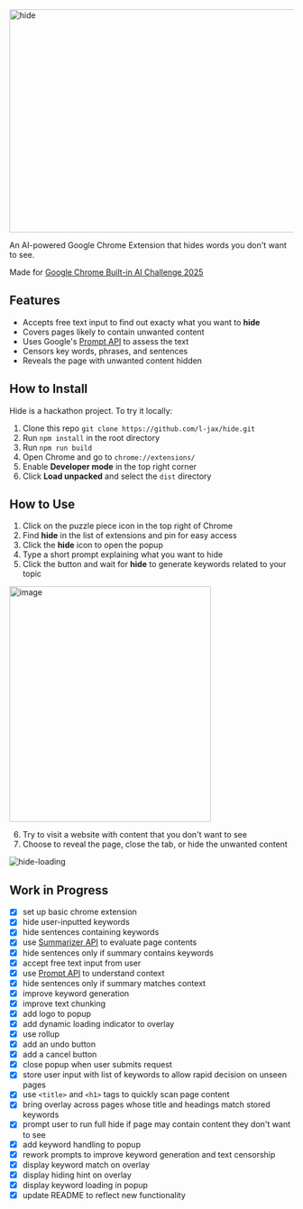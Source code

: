 <img width="1584" height="396" alt="hide" src="https://github.com/user-attachments/assets/4d902c17-7d0e-46a5-afdb-960e6712d1d2" />

An AI-powered Google Chrome Extension that hides words you don't want to see.

Made for [Google Chrome Built-in AI Challenge 2025](https://googlechromeai2025.devpost.com/)

## Features

- Accepts free text input to find out exacty what you want to **hide**
- Covers pages likely to contain unwanted content
- Uses Google's [Prompt API](https://developer.chrome.com/docs/ai/prompt-api) to assess the text
- Censors key words, phrases, and sentences
- Reveals the page with unwanted content hidden

## How to Install

Hide is a hackathon project. To try it locally:

1. Clone this repo `git clone https://github.com/l-jax/hide.git`
2. Run `npm install` in the root directory 
3. Run `npm run build`
4. Open Chrome and go to `chrome://extensions/`
5. Enable **Developer mode** in the top right corner
6. Click **Load unpacked** and select the `dist` directory

## How to Use
1. Click on the puzzle piece icon in the top right of Chrome
2. Find **hide** in the list of extensions and pin for easy access
3. Click the **hide** icon to open the popup
4. Type a short prompt explaining what you want to hide
5. Click the button and wait for **hide** to generate keywords related to your topic

<img width="357" height="418" alt="image" src="https://github.com/user-attachments/assets/ec65e133-cebf-4adf-b329-c24fefd8c54f" />

6. Try to visit a website with content that you don't want to see
7. Choose to reveal the page, close the tab, or hide the unwanted content

![hide-loading](https://github.com/user-attachments/assets/957f6c72-c208-4e87-a5f7-277ce76e48aa)


## Work in Progress

- [x] set up basic chrome extension
- [x] hide user-inputted keywords
- [x] hide sentences containing keywords
- [x] use [Summarizer API](https://developer.chrome.com/docs/ai/summarizer-api) to evaluate page contents
- [x] hide sentences only if summary contains keywords
- [x] accept free text input from user
- [x] use [Prompt API](https://developer.chrome.com/docs/ai/prompt-api) to understand context
- [x] hide sentences only if summary matches context
- [x] improve keyword generation
- [x] improve text chunking
- [x] add logo to popup
- [x] add dynamic loading indicator to overlay
- [x] use rollup
- [x] add an undo button
- [x] add a cancel button
- [x] close popup when user submits request
- [x] store user input with list of keywords to allow rapid decision on unseen pages
- [x] use `<title>` and `<h1>` tags to quickly scan page content
- [x] bring overlay across pages whose title and headings match stored keywords
- [x] prompt user to run full hide if page may contain content they don't want to see
- [x] add keyword handling to popup
- [x] rework prompts to improve keyword generation and text censorship
- [x] display keyword match on overlay
- [x] display hiding hint on overlay
- [x] display keyword loading in popup
- [x] update README to reflect new functionality
